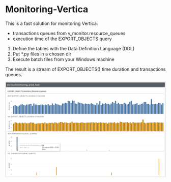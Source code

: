 # Monitoring-Vertica

This is a fast solution for monitoring Vertica:
* transactions queues from v_monitor.resource_queues
* execution time of the EXPORT_OBJECTS query


1. Define the tables with the Data Definition Language (DDL)
2. Put *.py files in a chosen dir
3. Execute batch files from your Windows machine

The result is a stream of EXPORT_OBJECTS() time duration and transactions queues. 

![](images/Monitoring_Vertica.png)
